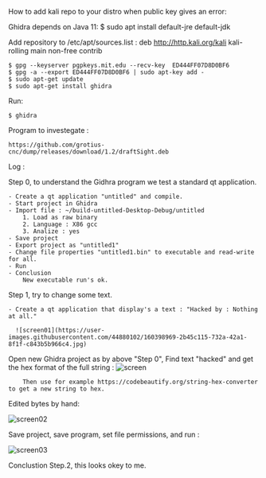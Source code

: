 How to add kali repo to your distro when public key gives an error:

Ghidra depends on Java 11:
    $ sudo apt install default-jre default-jdk

Add repository to /etc/apt/sources.list : deb http://http.kali.org/kali kali-rolling main non-free contrib

    $ gpg --keyserver pgpkeys.mit.edu --recv-key  ED444FF07D8D0BF6
    $ gpg -a --export ED444FF07D8D0BF6 | sudo apt-key add -
    $ sudo apt-get update
    $ sudo apt-get install ghidra

Run:
    
    $ ghidra
    
Program to investegate :

    https://github.com/grotius-cnc/dump/releases/download/1.2/draftSight.deb

Log :

Step 0, to understand the Gidhra program we test a standard qt application.

    - Create a qt application "untitled" and compile.
    - Start project in Ghidra
    - Import file : ~/build-untitled-Desktop-Debug/untitled
        1. Load as raw binary
        2. Language : X86 gcc
        3. Analize : yes
    - Save project
    - Export project as "untitled1"
    - Change file properties "untitled1.bin" to executable and read-write for all.
    - Run 
    - Conclusion
        New executable run's ok.
        
        
Step 1, try to change some text.
    
    - Create a qt application that display's a text : "Hacked by : Nothing at all."
    
      ![screen01](https://user-images.githubusercontent.com/44880102/160398969-2b45c115-732a-42a1-8f1f-c843b5b966c4.jpg)

Open new Ghidra project as by above "Step 0", Find text "hacked" and get the hex format of the full string :
        ![screen](https://user-images.githubusercontent.com/44880102/160398739-3f79871a-3fa5-473a-a32a-a998f95377cd.jpg)
        
        Then use for example https://codebeautify.org/string-hex-converter to get a new string to hex.
      
Edited bytes by hand:

![screen02](https://user-images.githubusercontent.com/44880102/160404023-4cc2fd67-ee03-4bcf-ac91-29de56740411.jpg)

Save project, save program, set file permissions, and run :

![screen03](https://user-images.githubusercontent.com/44880102/160404609-a9429656-0890-4cbc-b057-9e5e4039eb3b.jpg)

Conclustion Step.2, this looks okey to me. 

